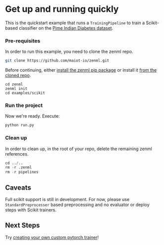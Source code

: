 # Get up and running quickly

This is the quickstart example that runs a `TrainingPipeline` to train a Scikit-based classifier on the [Pime Indian Diabetes dataset](https://www.kaggle.com/uciml/pima-indians-diabetes-database).

### Pre-requisites

In order to run this example, you need to clone the zenml repo.

```bash
git clone https://github.com/maiot-io/zenml.git
```

Before continuing, either [install the zenml pip package](https://docs.zenml.io/getting-started/installation.html) or install it [from the cloned repo](../zenml.md).

```text
cd zenml
zenml init
cd examples/scikit
```

### Run the project

Now we're ready. Execute:

```bash
python run.py
```

### Clean up

In order to clean up, in the root of your repo, delete the remaining zenml references.

```python
cd ../..
rm -r .zenml
rm -r pipelines
```

## Caveats

Full scikit support is still in development. For now, please use `StandardPreprocesser` based preprocessing and no evaluator or deploy steps with Scikit trainers.

## Next Steps

Try [creating your own custom pytorch trainer](https://docs.zenml.io/getting-started/creating-custom-logic.html)!

